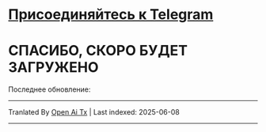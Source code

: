 # [**Присоединяйтесь к Telegram**](https://t.me/Offical_Im_kazuha)  
# СПАСИБО, СКОРО БУДЕТ ЗАГРУЖЕНО

Последнее обновление: <!--TIME-->

---

Tranlated By [Open Ai Tx](https://github.com/OpenAiTx/OpenAiTx) | Last indexed: 2025-06-08

---